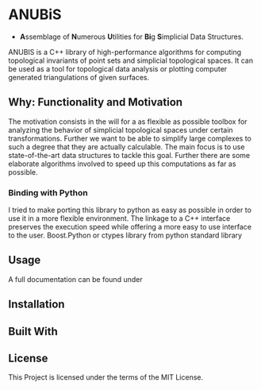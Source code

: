 # ANUBiS
* **A**ssemblage of **N**umerous **U**tilities for **Bi**g **S**implicial Data Structures.

ANUBIS is a C++ library of high-performance algorithms for computing topological invariants of point sets and simplicial topological spaces. It can be used as a tool for topological data analysis or plotting computer generated triangulations of given surfaces.

## Why: Functionality and Motivation
The motivation consists in the will for a as flexible as possible toolbox for analyzing the behavior of simplicial topological spaces under certain transformations. Further we want to be able to simplify large complexes to such a degree that they are actually calculable.
The main focus is to use state-of-the-art data structures to tackle this goal. Further there are some elaborate algorithms involved to speed up this computations as far as possible.

### Binding with Python
I tried to make porting this library to python as easy as possible in order to use it in a more flexible environment. The linkage to a C++ interface preserves the execution speed while offering a more easy to use interface to the user.
Boost.Python or ctypes library from python standard library

## Usage
A full documentation can be found under

## Installation

## Built With

## License
This Project is licensed under the terms of the MIT License.
